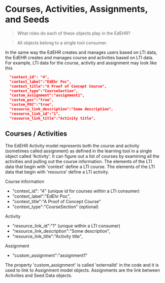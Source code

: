 # Courses, Activities, Assignments, and Seeds

> What roles do each of these objects play in the EdEHR?

> All objects belong to a single tool consumer.

In the same way the EdEHR creates and manages users based on LTI data, the EdEHR creates and
manages course and activities based on LTI data. For example, LTI data for the course, activity and assignment may look like this

```json
  "context_id": "4",
  "context_label":"EdEhr Poc",
  "context_title":"A Proof of Concept Course",
  "context_type":"CourseSection",
  "custom_assignment":"assignment1",
  "custom_poc":"true",
  "custom_POC":"true",
  "resource_link_description":"Some description",
  "resource_link_id":"1",
  "resource_link_title":"Activity title",
```

## Courses / Activities

The EdEHR Activity model represents both the course and activity (sometimes called assignment) as defined in the 
learning tool in a single object called 'Activity'. It can figure out a list of courses by examining all the activities
and pulling out the course information.
The elements of the LTI data that begin with 'context' define a LTI course.
The elements of the LTI data that begin with 'resource' define a LTI activity.

Course information
- "context_id": "4" (unique id for courses within a LTI consumer)
- "context_label":"EdEhr Poc",
- "context_title":"A Proof of Concept Course"
- "context_type":"CourseSection" (optional)

Activity
- "resource_link_id":"1" (unique within a LTI consumer)
- "resource_link_description":"Some description",
- "resource_link_title":"Activity title",

Assignment
- "custom_assignment":"assignment1"

The property 'custom_assignment' is called 'externalId' in the code and it is used to link to Assignment model objects. Assignments
are the link between Activities and Seed Data objects.
